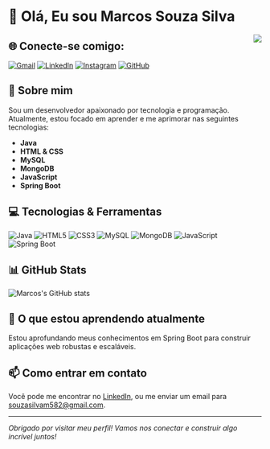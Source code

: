 # 👋 Olá, Eu sou Marcos Souza Silva

<img src="IMG-20240214-WA0102" align="right" />

## 🌐 Conecte-se comigo:
<a href="mailto:souzasilvam582@gmail.com" target="_blank"><img src="https://img.shields.io/badge/-Gmail-D14836?style=flat-square&logo=Gmail&logoColor=white" alt="Gmail"></a>
<a href="https://www.linkedin.com/feed/?trk=guest_homepage-basic_google-one-tap-submit" target="_blank"><img src="https://img.shields.io/badge/-LinkedIn-0077B5?style=flat-square&logo=LinkedIn&logoColor=white" alt="LinkedIn"></a>
<a href="https://www.instagram.com/marcosouzss?igsh=eXo1c2tndW1ma2Nx" target="_blank"><img src="https://img.shields.io/badge/-Instagram-E4405F?style=flat-square&logo=Instagram&logoColor=white" alt="Instagram"></a>
<a href="https://github.com/MarcosSouzaSilva" target="_blank"><img src="https://img.shields.io/badge/-GitHub-181717?style=flat-square&logo=GitHub&logoColor=white" alt="GitHub"></a>
## 🚀 Sobre mim
Sou um desenvolvedor apaixonado por tecnologia e programação. Atualmente, estou focado em aprender e me aprimorar nas seguintes tecnologias:

- **Java**
- **HTML & CSS**
- **MySQL**
- **MongoDB**
- **JavaScript**
- **Spring Boot**

## 💻 Tecnologias & Ferramentas
![Java](https://img.shields.io/badge/-Java-007396?style=flat-square&logo=java&logoColor=white)
![HTML5](https://img.shields.io/badge/-HTML5-E34F26?style=flat-square&logo=html5&logoColor=white)
![CSS3](https://img.shields.io/badge/-CSS3-1572B6?style=flat-square&logo=css3&logoColor=white)
![MySQL](https://img.shields.io/badge/-MySQL-4479A1?style=flat-square&logo=mysql&logoColor=white)
![MongoDB](https://img.shields.io/badge/-MongoDB-47A248?style=flat-square&logo=mongodb&logoColor=white)
![JavaScript](https://img.shields.io/badge/-JavaScript-F7DF1E?style=flat-square&logo=javascript&logoColor=black)
![Spring Boot](https://img.shields.io/badge/-Spring%20Boot-6DB33F?style=flat-square&logo=spring-boot&logoColor=white)

## 📊 GitHub Stats
![Marcos's GitHub stats](https://github-readme-stats.vercel.app/api?username=MarcosSouzaSilva&show_icons=true&theme=dracula)

## 🌱 O que estou aprendendo atualmente
Estou aprofundando meus conhecimentos em Spring Boot para construir aplicações web robustas e escaláveis.

## 📫 Como entrar em contato
Você pode me encontrar no <a href="https://www.linkedin.com/feed/?trk=guest_homepage-basic_google-one-tap-submit" target="_blank">LinkedIn</a>, ou me enviar um email para [souzasilvam582@gmail.com](mailto:souzasilvam582@gmail.com).

---

*Obrigado por visitar meu perfil! Vamos nos conectar e construir algo incrível juntos!*
